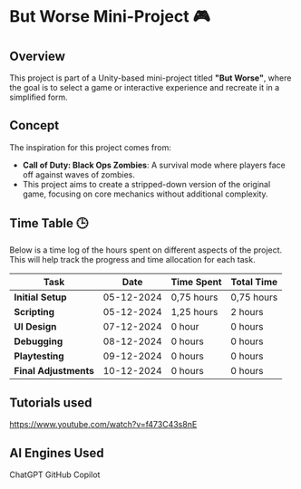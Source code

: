 # But Worse Mini-Project 🎮

## Overview
This project is part of a Unity-based mini-project titled **"But Worse"**, where the goal is to select a game or interactive experience and recreate it in a simplified form.

## Concept
The inspiration for this project comes from:
- **Call of Duty: Black Ops Zombies**: A survival mode where players face off against waves of zombies.
- This project aims to create a stripped-down version of the original game, focusing on core mechanics without additional complexity.

## Time Table 🕒
Below is a time log of the hours spent on different aspects of the project. This will help track the progress and time allocation for each task.

| **Task**                | **Date**       | **Time Spent**  | **Total Time**  |
|-------------------------|----------------|-----------------|-----------------|
| **Initial Setup**        | 05-12-2024     | 0,75 hours       | 0,75 hours       |
| **Scripting**            | 05-12-2024     | 1,25 hours         | 2 hours         |
| **UI Design**            | 07-12-2024     | 0 hour          | 0 hours         |
| **Debugging**            | 08-12-2024     | 0 hours         | 0 hours        |
| **Playtesting**          | 09-12-2024     | 0 hours         | 0 hours        |
| **Final Adjustments**    | 10-12-2024     | 0 hours       | 0 hours      |

## Tutorials used
https://www.youtube.com/watch?v=f473C43s8nE

## AI Engines Used
ChatGPT
GitHub Copilot